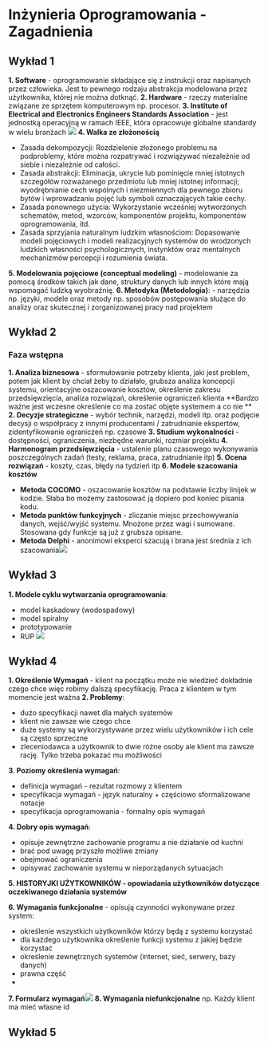 # Inżynieria Oprogramowania - Zagadnienia
## Wykład 1
**1. Software** - oprogramowanie składające się z instrukcji oraz  napisanych przez człowieka. Jest to pewnego rodzaju abstrakcja modelowana przez użytkownika, której nie można dotknąć.
**2. Hardware** - rzeczy materialne związane ze sprzętem komputerowym np. procesor.
**3. Institute of Electrical and Electronics Engineers Standards Association** - jest jednostką operacyjną w ramach IEEE, która opracowuje globalne standardy w wielu branżach
![](https://i.imgur.com/1kNaUbJ.png)
**4. Walka ze złożonością**
- Zasada dekompozycji:
Rozdzielenie złożonego problemu na podproblemy, które można rozpatrywać i rozwiązywać niezależnie od siebie i niezależnie od całości.
- Zasada abstrakcji:
Eliminacja, ukrycie lub pominięcie mniej istotnych szczegółów rozważanego przedmiotu lub mniej istotnej informacji; wyodrębnianie cech wspólnych i niezmiennych dla pewnego zbioru bytów i wprowadzaniu pojęć lub symboli oznaczających takie cechy.
- Zasada ponownego użycia:
Wykorzystanie wcześniej wytworzonych schematów, metod, wzorców, komponentów projektu, komponentów oprogramowania, itd.
- Zasada sprzyjania naturalnym ludzkim własnościom:
Dopasowanie modeli pojęciowych i modeli realizacyjnych systemów do wrodzonych ludzkich własności psychologicznych, instynktów oraz mentalnych mechanizmów percepcji i rozumienia świata.

**5. Modelowania pojęciowe (conceptual modeling)** - modelowanie za pomocą środków takich jak dane, struktury danych lub innych które mają wspomagać ludzką wyobraźnię.
**6. Metodyka (Metodologia)**: - narzędzia np. języki, modele oraz metody np. sposobów postępowania służące do analizy oraz skutecznej i zorganizowanej pracy nad projektem
## Wykład 2
### Faza wstępna
**1. Analiza biznesowa** - sformułowanie potrzeby klienta, jaki jest problem, potem jak klient by chciał żeby to działało, grubsza analiza koncepcji systemu, orientacyjne oszacowanie kosztów, określenie zakresu przedsięwzięcia, analiza rozwiązań, określenie ograniczeń klienta
**Bardzo ważne jest wczesne określenie co ma zostać objęte systemem a co nie **
**2. Decyzje strategiczne** - wybór technik, narzędzi, modeli itp. oraz podjęcie decysji o współpracy z innymi producentami / zatrudnianie ekspertów, zidentyfikowanie ograniczeń np. czasowe
**3. Studium wykonalności** - dostępności, ograniczenia, niezbędne warunki, rozmiar projektu
**4. Harmonogram przedsięwzięcia** - ustalenie planu czasowego wykonywania poszczególnych zadań (testy, reklama, praca, zatrudnianie itp)
**5. Ocena rozwiązań** - koszty, czas, błędy na tydzień itp
**6. Modele szacowania kosztów**
- **Metoda COCOMO** - oszacowanie kosztów na podstawie liczby linijek w kodzie. Słaba bo możemy zastosować ją dopiero pod koniec pisania kodu.
- **Metoda punktów funkcyjnych** - zliczanie miejsc przechowywania danych, wejść/wyjść systemu. Mnożone przez wagi i sumowane. Stosowana gdy funkcje są już z grubsza opisane.
- **Metoda Delphi** - anonimowi eksperci szacują i brana jest średnia z ich szacowania![](https://i.imgur.com/PI7WKWG.png)
## Wykład 3
**1. Modele cyklu wytwarzania oprogramowania**:
- model kaskadowy (wodospadowy)
- model spiralny
- prototypowanie
- RUP
![](https://i.imgur.com/1z70qrg.png)
## Wykład 4
**1. Określenie Wymagań** - klient na początku może nie wiedzieć dokładnie czego chce więc robimy dalszą specyfikację. Praca z klientem w tym momencie jest ważna
**2. Problemy**:
- dużo specyfikacji nawet dla małych systemów
- klient nie zawsze wie czego chce
- duże systemy są wykorzystywane przez wielu użytkowników i ich cele są często sprzeczne
- zleceniodawca a użytkownik to dwie różne osoby ale klient ma zawsze rację. Tylko trzeba pokazać mu możliwości

**3. Poziomy określenia wymagań**:
- definicja wymagań - rezultat rozmowy z klientem
- specyfikacja wymagań - język naturalny + częściowo sformalizowane notacje
- specyfikacja oprogramowania - formalny opis wymagań

**4. Dobry opis wymagań**:
- opisuje zewnętrzne zachowanie programu a nie działanie od kuchni
- brać pod uwagę przyszłe możliwe zmiany
- obejmować ograniczenia
- opisywać zachowanie systemu w nieporządanych sytuacjach

**5. HISTORYJKI UŻYTKOWNIKÓW - opowiadania użytkowników dotyczące oczekiwanego działania systemów**

**6. Wymagania funkcjonalne** - opisują czynności wykonywane przez system:
- określenie wszystkich użytkowników którzy będą z systemu korzystać
- dla każdego użytkownika określenie funkcji systemu z jakiej będzie korzystać
- określenie zewnętrznych systemów (internet, sieć, serwery, bazy danych)
- prawna część
-
**7. Formularz wymagań**![](https://i.imgur.com/BwXv3EM.png)
**8. Wymagania niefunkcjonalne**
np. Każdy klient ma mieć własne id

## Wykład 5
